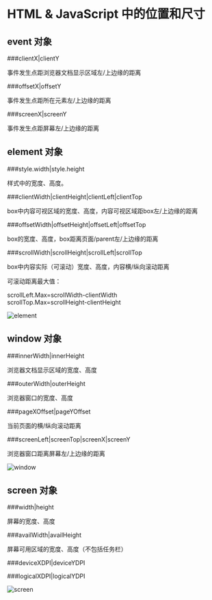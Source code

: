 HTML & JavaScript 中的位置和尺寸
==============================

event 对象
----------

###clientX|clientY

事件发生点距浏览器文档显示区域左/上边缘的距离

###offsetX|offsetY

事件发生点距所在元素左/上边缘的距离

###screenX|screenY

事件发生点距屏幕左/上边缘的距离

element 对象
------------

###style.width|style.height

样式中的宽度、高度。

###clientWidth|clientHeight|clientLeft|clientTop

box中内容可视区域的宽度、高度，内容可视区域距box左/上边缘的距离

###offsetWidth|offsetHeight|offsetLeft|offsetTop

box的宽度、高度，box距离页面/parent左/上边缘的距离

###scrollWidth|scrollHeight|scrollLeft|scrollTop

box中内容实际（可滚动）宽度、高度，内容横/纵向滚动距离

可滚动距离最大值：

scrollLeft.Max=scrollWidth-clientWidth  
scrollTop.Max=scrollHeight-clientHeight

![element](/images/position-and-size-element.png "element")

window 对象
-----------

###innerWidth|innerHeight

浏览器文档显示区域的宽度、高度

###outerWidth|outerHeight

浏览器窗口的宽度、高度

###pageXOffset|pageYOffset

当前页面的横/纵向滚动距离

###screenLeft|screenTop|screenX|screenY

浏览器窗口距离屏幕左/上边缘的距离

![window](/images/position-and-size-window.png "window")

screen 对象
-----------

###width|height

屏幕的宽度、高度

###availWidth|availHeight

屏幕可用区域的宽度、高度（不包括任务栏）

###deviceXDPI|deviceYDPI



###logicalXDPI|logicalYDPI

![screen](/images/position-and-size-screen.png "screen")